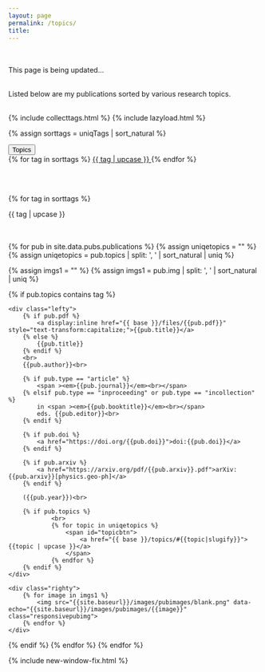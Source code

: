 ```yaml
---
layout: page
permalink: /topics/
title: 
---
```

<div class="pagewidthpub">
<br><br>
This page is being updated...
<br><br>



Listed below are my publications sorted by various research topics.<br><br> 


{% include collecttags.html %}
{% include lazyload.html %}

{% assign sorttags = uniqTags | sort_natural %} 

<div class="dropdown">
  <button class="dropbtn">Topics <i class="fa fa-caret-down"></i></button>
  <div class="dropdown-content">
  	{% for tag in sorttags %}
 	<a href="#{{ tag  | slugify }}"> {{ tag | upcase }} </a>
 	{% endfor %}
  </div>
</div>

<br><br>

{% for tag in sorttags %}
<a id="{{ tag  | slugify }}" class="anchor"></a>
<div id="topicshl">
{{ tag | upcase }}
</div>
<br><br>

{% for pub in site.data.pubs.publications %}
{% assign uniqetopics = "" %}
{% assign uniqetopics = pub.topics | split: ', ' | sort_natural | uniq %} 

{% assign imgs1 = "" %}
{% assign imgs1 = pub.img | split: ', ' | sort_natural | uniq %} 

{% if pub.topics contains tag %}
<div class="group">


    <div class="lefty">
		{% if pub.pdf %}
			<a display:inline href="{{ base }}/files/{{pub.pdf}}" style="text-transform:capitalize;">{{pub.title}}</a>
		{% else %} 
			{{pub.title}}
		{% endif %}
		<br>
		{{pub.author}}<br>
		
		{% if pub.type == "article" %}
			<span ><em>{{pub.journal}}</em><br></span>
		{% elsif pub.type == "inproceeding" or pub.type == "incollection" %}
			in <span ><em>{{pub.booktitle}}</em><br></span>
			eds. {{pub.editor}}<br>
		{% endif %}
		
		{% if pub.doi %}
			<a href="https://doi.org/{{pub.doi}}">doi:{{pub.doi}}</a>
		{% endif %}
		
		{% if pub.arxiv %}
			<a href="https://arxiv.org/pdf/{{pub.arxiv}}.pdf">arXiv:{{pub.arxiv}}[physics.geo-ph]</a>
		{% endif %}
		
		({{pub.year}})<br>
    
		{% if pub.topics %}
				<br>
				{% for topic in uniqetopics %}
					<span id="topicbtn">
						<a href="{{ base }}/topics/#{{topic|slugify}}">{{topic | upcase }}</a>
					</span>
				{% endfor %}
		{% endif %}
    </div>
	
	<div class="righty">
		{% for image in imgs1 %}
			<img src="{{site.baseurl}}/images/pubimages/blank.png" data-echo="{{site.baseurl}}/images/pubimages/{{image}}" class="responsivepubimg">
		{% endfor %}
	</div>
</div> 

{% endif %}
{% endfor %}
{% endfor %}

</div>

{% include new-window-fix.html %}

[pubs]: /articles/
